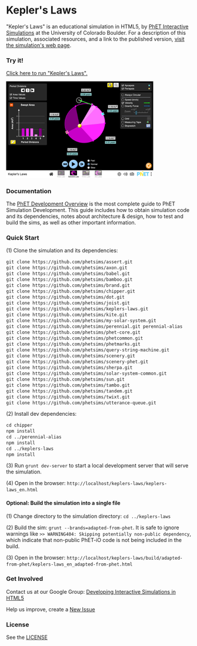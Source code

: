 Kepler's Laws
=============
"Kepler's Laws" is an educational simulation in HTML5, by <a href="https://phet.colorado.edu/" target="_blank">PhET
Interactive Simulations</a>
at the University of Colorado Boulder. For a description of this simulation, associated resources, and a link to the
published version,
<a href="https://phet.colorado.edu/en/simulation/keplers-laws" target="_blank">visit the simulation's web page</a>.

### Try it!

<a href="https://phet.colorado.edu/sims/html/keplers-laws/latest/keplers-laws_en.html" target="_blank">Click here to
run "Kepler's Laws".</a>

<a href="https://phet.colorado.edu/sims/html/keplers-laws/latest/keplers-laws_en.html" target="_blank">
<img src="https://raw.githubusercontent.com/phetsims/keplers-laws/main/assets/keplers-laws-screenshot.png" alt="Screenshot" style="width: 400px;"/>
</a>

### Documentation

The <a href="https://github.com/phetsims/phet-info/blob/main/doc/phet-development-overview.md" target="_blank">PhET
Development Overview</a> is the most complete guide to PhET Simulation Development. This guide includes how to obtain
simulation code and its dependencies, notes about architecture & design, how to test and build the sims, as well as
other important information.

### Quick Start

(1) Clone the simulation and its dependencies:

```
git clone https://github.com/phetsims/assert.git
git clone https://github.com/phetsims/axon.git
git clone https://github.com/phetsims/babel.git
git clone https://github.com/phetsims/bamboo.git
git clone https://github.com/phetsims/brand.git
git clone https://github.com/phetsims/chipper.git
git clone https://github.com/phetsims/dot.git
git clone https://github.com/phetsims/joist.git
git clone https://github.com/phetsims/keplers-laws.git
git clone https://github.com/phetsims/kite.git
git clone https://github.com/phetsims/my-solar-system.git
git clone https://github.com/phetsims/perennial.git perennial-alias
git clone https://github.com/phetsims/phet-core.git
git clone https://github.com/phetsims/phetcommon.git
git clone https://github.com/phetsims/phetmarks.git
git clone https://github.com/phetsims/query-string-machine.git
git clone https://github.com/phetsims/scenery.git
git clone https://github.com/phetsims/scenery-phet.git
git clone https://github.com/phetsims/sherpa.git
git clone https://github.com/phetsims/solar-system-common.git
git clone https://github.com/phetsims/sun.git
git clone https://github.com/phetsims/tambo.git
git clone https://github.com/phetsims/tandem.git
git clone https://github.com/phetsims/twixt.git
git clone https://github.com/phetsims/utterance-queue.git
```

(2) Install dev dependencies:

```
cd chipper
npm install
cd ../perennial-alias
npm install
cd ../keplers-laws
npm install
```

(3) Run `grunt dev-server` to start a local development server that will serve the simulation.

(4) Open in the browser: `http://localhost/keplers-laws/keplers-laws_en.html`

#### Optional: Build the simulation into a single file

(1) Change directory to the simulation directory: `cd ../keplers-laws`

(2) Build the sim: `grunt --brands=adapted-from-phet`. It is safe to ignore warnings
like `>> WARNING404: Skipping potentially non-public dependency`, which indicate that non-public PhET-iO code is not
being included in the build.

(3) Open in the
browser: `http://localhost/keplers-laws/build/adapted-from-phet/keplers-laws_en_adapted-from-phet.html`

### Get Involved

Contact us at our Google
Group: <a href="http://groups.google.com/forum/#!forum/developing-interactive-simulations-in-html5" target="_blank">
Developing Interactive Simulations in HTML5</a>

Help us improve, create a <a href="http://github.com/phetsims/keplers-laws/issues/new" target="_blank">New Issue</a>

### License

See the <a href="https://github.com/phetsims/keplers-laws/blob/main/LICENSE" target="_blank">LICENSE</a>

